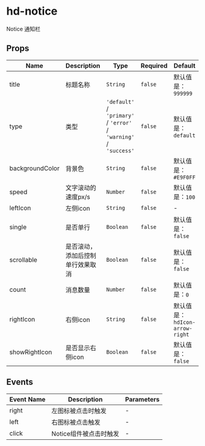 # hd-notice

Notice 通知栏

## Props

<!-- @vuese:hd-notice:props:start -->
|Name|Description|Type|Required|Default|
|---|---|---|---|---|
|title|标题名称|`String`|`false`|默认值是：`999999`|
|type|类型|`'default'` / `'primary'` / `'error'` / `'warning'` / `'success'`|`false`|默认值是：`default`|
|backgroundColor|背景色|`String`|`false`|默认值是：`#E9F0FF`|
|speed|文字滚动的速度px/s|`Number`|`false`|默认值是：`100`|
|leftIcon|左侧icon|`String`|`false`|-|
|single|是否单行|`Boolean`|`false`|默认值是：`false`|
|scrollable|是否滚动，添加后控制单行效果取消|`Boolean`|`false`|默认值是：`false`|
|count|消息数量|`Number`|`false`|默认值是：`0`|
|rightIcon|右侧icon|`String`|`false`|默认值是：`hdIcon-arrow-right`|
|showRightIcon|是否显示右侧icon|`Boolean`|`false`|默认值是：`false`|

<!-- @vuese:hd-notice:props:end -->


## Events

<!-- @vuese:hd-notice:events:start -->
|Event Name|Description|Parameters|
|---|---|---|
|right|左图标被点击时触发|-|
|left|右图标被点击触发|-|
|click|Notice组件被点击时触发|-|

<!-- @vuese:hd-notice:events:end -->


